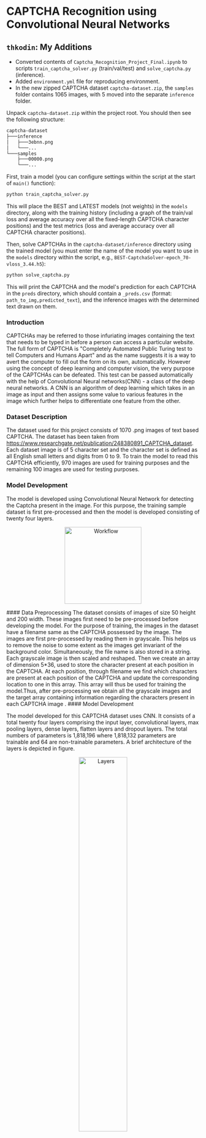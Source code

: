 # CAPTCHA Recognition using Convolutional Neural Networks

## `thkodin`: My Additions

- Converted contents of `Captcha_Recognition_Project_Final.ipynb` to scripts `train_captcha_solver.py` (train/val/test) and `solve_captcha.py` (inference).
- Added `environment.yml` file for reproducing environment.
- In the new zipped CAPTCHA dataset `captcha-dataset.zip`, the `samples` folder contains 1065 images, with 5 moved into the separate `inference` folder.

Unpack `captcha-dataset.zip` within the project root. You should then see the following structure:

```bash
captcha-dataset
├───inference
│   ├───3ebnn.png
│   └───...
└───samples
    ├───00000.png
    └───...
```

First, train a model (you can configure settings within the script at the start of `main()` function):

```bash
python train_captcha_solver.py
```

This will place the BEST and LATEST models (not weights) in the `models` directory, along with the training history (including a graph of the train/val loss and average accuracy over all the fixed-length CAPTCHA character positions) and the test metrics (loss and average accuracy over all CAPTCHA character positions).

Then, solve CAPTCHAs in the `captcha-dataset/inference` directory using the trained model (you must enter the name of the model you want to use in the `models` directory within the script, e.g., `BEST-CaptchaSolver-epoch_70-vloss_3.44.h5`):

```bash
python solve_captcha.py
```

This will print the CAPTCHA and the model's prediction for each CAPTCHA in the `preds` directory, which should contain a `_preds.csv` (format: `path_to_img,predicted_text`), and the inference images with the determined text drawn on them.

### Introduction

CAPTCHAs may be referred to those infuriating images containing the text that needs to be typed in before a person can access a particular website. The full form of CAPTCHA is "Completely Automated Public Turing test to tell Computers and Humans Apart" and as the name suggests it is a way to avert the computer to fill out the form on its own, automatically. However using the concept of deep learning and computer vision, the very purpose of the CAPTCHAs can be defeated. This test can be passed automatically with the help of Convolutional Neural networks(CNN) - a class of the deep neural networks. A CNN is an algorithm of deep learning which takes in an image as input and then assigns some value to various features in the image which further helps to differentiate one feature from the other.

### Dataset Description

The dataset used for this project consists of 1070 .png images of text based CAPTCHA. The dataset has been taken from <https://www.researchgate.net/publication/248380891_CAPTCHA_dataset>. Each dataset image is of 5 character set and the character set is defined as all English small letters and digits from 0 to 9. To train the model to read this CAPTCHA efficiently, 970 images are used for training purposes and the remaining 100 images are used for testing purposes.

### Model Development

The model is developed using Convolutional Neural Network for detecting the Captcha present in the image. For this purpose, the training sample dataset is first pre-processed and then the model is developed consisting of twenty four layers.
<p align="center">
<img src="/Images/Workflow.JPG" alt="Workflow" width="200"/>
 </p>
#### Data Preprocessing
The dataset consists of images of size 50 height and 200 width. These images first need to be pre-processed before developing the model. For the purpose of training, the images in the dataset have a filename same as the CAPTCHA possessed by the image. The images are first pre-processed by reading them in grayscale. This helps us to remove the noise to some extent as the images get invariant of the background color. Simultaneously, the file name is also stored in a string.
Each grayscale image is then scaled and reshaped. Then we create an array of dimension 5*36, used to store the character present at each position in the CAPTCHA. At each position, through filename we find which characters are present at each position of the CAPTCHA and update the corresponding location to one in this array. This array will thus be used for training the model.Thus, after pre-processing we obtain all the grayscale images and the target array containing information regarding the characters present in each CAPTCHA image
.
#### Model Development

The model developed for this CAPTCHA dataset uses CNN. It consists of a total twenty four layers comprising the input layer, convolutional layers, max pooling layers, dense layers, flatten layers and dropout layers. The total numbers of parameters is 1,818,196 where 1,818,132 parameters are trainable and 64 are non-trainable parameters. A brief architecture of the layers is depicted in figure.
<p align="center">
<img src="/Images/Layers_Architecture.JPG" alt="Layers" width="50%"/>
 </p>
The first layer is the input layer which takes the image as input. Then we have convolutional layers and the max pooling layers which extracts the most prominent feautures from the images. The next layer is the batch normalization layer, used to improve the stability of the model.Then we have a flatten layer which converts the input from max pool layer to a long vector of desired dimensions. This is done so as the further neural network is easily processed and the back propagation is carried out easily. Further there are five dense layers in this neural network each of which is connected to the flatten layer. Each of these dense layers deploys the activation function ‘relu’ to train the parameters. Further to each of these dense layers is connected a dropout layer used for regularisation. Following the dropout layer is again a dense layer which uses the activation function ‘sigmoid’. The sigmoid function is also called a logistic function and it transforms the input to values between 0 and 1.

Thus, the model uses an image of dimension (50, 200, 1) as input and gets output from 5 layers each having dimension 36. The model uses the optimizer ‘Adam’. The model uses loss function as ‘categorical cross entropy’.

### Results

After training the model for 60 epochs, the following graph was obtained for loss with respect to the number of epochs. We see that as the number of epoch’s increases, the loss decreases exponentially. The loss at the end of 60 epochs is 0.5932. The loss obtained on training set is 0.2391 while the loss on test set is 2.123.

<p align="center">
<img src="/Images/epoch_loss.JPG" alt="epoch_loss" width="50%"/>
 </p>
Next, we analyze how the accuracy obtained at each last dense layer varies with the number of epochs. The graph for accuracy of the output dense layers, namely dense layer 2,4,6,8 and 10 with respect to number of epochs is shown in figures 7,8,9,10,11. Thus we see that as the number of epochs increases, the accuracy of the layers improves and hence the system can predict the CAPTCHA more efficiently. The accuracy obtained after 60 epochs for dense layer 2 is 0.9897, dense layer 4 is 0.9794,  dense layer 6 is 0.9227, dense layer 8 is 0.8969 and for dense layer 10 is 0.9278.
<p align="center">
<img src="/Images/epoch_loss_2.JPG" alt="epoch_loss_2" width="50%"/>
</p>
<p align="center">
<img src="/Images/epoch_loss_4.JPG" alt="epoch_loss_4" width="50%"/>
</p>
<p align="center">
<img src="/Images/epoch_loss_6.JPG" alt="epoch_loss_6" width="50%"/>
</p>
<p align="center">
<img src="/Images/epoch_loss_8.JPG" alt="epoch_loss_8" width="50%"/>
 </p>
<p align="center">
<img src="/Images/epoch_loss_10.JPG" alt="epoch_loss_10" width="50%"/>
 </p>

Now, we predict the CAPTCHA using the trained model.

<p align="center">
<img src="/Images/snippet1.JPG" alt="snippet1" width="50%"/>
</p>

<p align="center">
<img src="/Images/snippet2.JPG" alt="snippet2" width="50%"/>
</p>

Thus, we see that our model predicts the CAPTCHA efficiently for small letters of English language and digits.

### Conclusion

CAPTCHA was designed to improve the security of the systems but deep learning algorithms defeated its very purpose. In this project, we used Convolutional Neural networks for CAPTCHA recognition. The dataset consisted of 1070 sample images of which 970 samples have been utilized for training purpose . The images in the dataset have been preprocessed and converted into grayscale for the further training. While training a convolutional neural network of twenty four layers has been developed. The model outputs five layers corresponding to each character of CAPTCHA. The model is trained using 60 epochs and it works well to predict any 5 lettered CAPTCHA. The loss obtained after 60 epochs is 0.5932 and the accuracy of the output layers obtained is as dense layer 2 - 0.9897, dense layer 4 - 0.9794, dense layer 6 - 0.9227, dense layer 8 - 0.8969 and for dense layer 10 - 0.9278. The loss on training set is 0.2391 while the loss on test set is 2.123. The future scope of this work lies to expand this CAPTCHA recognition system for larger and more noisy CAPTCHA containing all the possible symbols.

## Learn more about our model and its working at

[Our blog](https://medium.com/@manvi./d191ef91330e)
